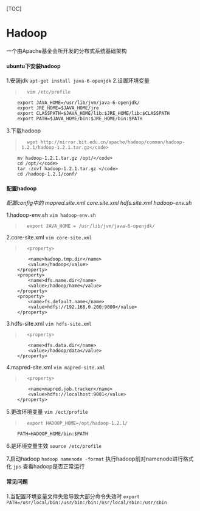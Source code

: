 [TOC]
# Hadoop 

一个由Apache基金会所开发的分布式系统基础架构

#### ubuntu下安装hadoop

1.安装jdk
`apt-get install java-6-openjdk`
2.设置环境变量
>		vim /etc/profile
		export JAVA_HOME=/usr/lib/jvm/java-6-openjdk/ 
		export JRE_HOME=$JAVA_HOME/jre 
		export CLASSPATH=$JAVA_HOME/lib:$JRE_HOME/lib:$CLASSPATH 
		export PATH=$JAVA_HOME/bin:$JRE_HOME/bin:$PATH 
			
3.下载hadoop
>		wget http://mirror.bit.edu.cn/apache/hadoop/common/hadoop-1.2.1/hadoop-1.2.1.tar.gz</code>
		mv hadoop-1.2.1.tar.gz /opt/</code>
		cd /opt/</code>
		tar -zxvf hadoop-1.2.1.tar.gz </code>
		cd /hadoop-1.2.1/conf/ 

#### 配置hadoop

*配置config中的 mapred.site.xml core.site.xml hdfs.site.xml hadoop-env.sh*

1.hadoop-env.sh
`vim hadoop-env.sh`
>		export JAVA_HOME = /usr/lib/jvm/java-6-openjdk/

2.core-site.xml
`vim core-site.xml`
>		<property>
			<name>hadoop.tmp.dir</name>
			<value>/hadoop</value>
		</property>
		<property>
			<name>dfs.name.dir</name>
			<value>/hadoop/name</value>
		</property>
		<property>
			<name>fs.default.name</name>
			<value>hdfs://192.168.0.200:9000</value>
		</property>

3.hdfs-site.xml
`vim hdfs-site.xml`
>		<property>
			<name>dfs.data.dir</name>
			<value>/hadoop/data</value>
		</property>

4.mapred-site.xml
`vim mapred-site.xml`
>		<property>
			<name>mapred.job.tracker</name>
			<value>hdfs://localhost:9001</value>
		</property>

5.更改环境变量
`vim /ect/profile`	
>		export HADOOP_HOME=/opt/hadoop-1.2.1/
		PATH=HADOOP_HOME/bin:$PATH

6.是环境变量生效
`source /etc/profile`

7.启动hadoop
`hadoop namenode -format` 执行hadoop前对namenode进行格式化
`jps` 查看hadoop是否正常运行


#### 常见问题

1.当配置环境变量文件失败导致大部分命令失效时
`export PATH=/usr/local/bin:/usr/bin:/bin:/usr/local/sbin:/usr/sbin`